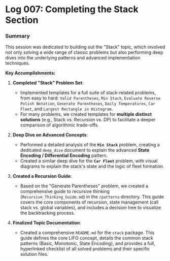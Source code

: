 # Log 007: Completing the Stack Section

### Summary

This session was dedicated to building out the "Stack" topic, which involved not only solving a wide range of classic problems but also performing deep dives into the underlying patterns and advanced implementation techniques.

**Key Accomplishments:**

1.  **Completed "Stack" Problem Set**:
    *   Implemented templates for a full suite of stack-related problems, from easy to hard: `Valid Parentheses`, `Min Stack`, `Evaluate Reverse Polish Notation`, `Generate Parentheses`, `Daily Temperatures`, `Car Fleet`, and `Largest Rectangle in Histogram`.
    *   For many problems, we created templates for **multiple distinct solutions** (e.g., Stack vs. Recursion vs. DP) to facilitate a deeper comparison of algorithmic trade-offs.

2.  **Deep Dive on Advanced Concepts**:
    *   Performed a detailed analysis of the **`Min Stack`** problem, creating a dedicated `deep_dive` document to explain the advanced **State Encoding / Differential Encoding** pattern.
    *   Created a similar deep dive for the **`Car Fleet`** problem, with visual diagrams to explain the stack's state and the logic of fleet formation.

3.  **Created a Recursion Guide**:
    *   Based on the "Generate Parentheses" problem, we created a comprehensive guide to recursive thinking (`Recursive_Thinking_Guide.md`) in the `/patterns` directory. This guide covers the core components of recursion, state management (call stack vs. global variables), and includes a decision tree to visualize the backtracking process.

4.  **Finalized Topic Documentation**:
    *   Created a comprehensive `README.md` for the `stack` package. This guide defines the core LIFO concept, details the common stack patterns (Basic, Monotonic, State Encoding), and provides a full, hyperlinked checklist of all solved problems and their specific solution files.
